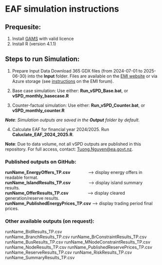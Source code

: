 EAF simulation instructions
====
## Prequesite:
1. Install [GAMS](https://www.gams.com/download/) with valid licence
2. Install R (version 4.1.1)

## Steps to run Simulation:

1. Prepare Input Data
Download 365 GDX files (from 2024-07-01 to 2025-06-30) into the **Input** folder.
Files are available on the [EMI website](https://www.emi.ea.govt.nz/Wholesale/Datasets/DispatchAndPricing/GDX/) or via Azure storage (see [instructions](https://www.emi.ea.govt.nz/Forum/thread/new-access-arrangements-to-emi-datasets-retirement-of-anonymous-ftp/) 
on the EMI forum).

2. Base case simulation:
Use either:
**Run_vSPD_Base.bat**, or
**vSPD_monthly_basecase.R**

3. Counter-factual simulation:
Use either:
**Run_vSPD_Counter.bat**, or
**vSPD_monthly_counter.R**

**_Note_**: _Simulation outputs are saved in the **Output** folder by default._

4. Calculate EAF for financial year 2024/2025.
Run **Caluclate_EAF_2024_2025.R**.

**Note**: Due to data volume, not all vSPD outputs are published in this repository. For full access, contact: Tuong.Nguyen@ea.govt.nz.

### Published outputs on GitHub:
**runName_EnergyOffers_TP.csv**&nbsp;&nbsp;&nbsp;&nbsp;&nbsp;&nbsp;&nbsp;&nbsp;&nbsp;&nbsp;&nbsp;&nbsp;&nbsp;&nbsp;&nbsp;--> display energy offers in readable format.  
**runName_IslandResults_TP.csv**&nbsp;&nbsp;&nbsp;&nbsp;&nbsp;&nbsp;&nbsp;&nbsp;&nbsp;&nbsp;&nbsp;&nbsp;&nbsp;&nbsp;&nbsp;--> display island summary results.  
**runName_OfferResults_TP.csv**&nbsp;&nbsp;&nbsp;&nbsp;&nbsp;&nbsp;&nbsp;&nbsp;&nbsp;&nbsp;&nbsp;&nbsp;&nbsp;&nbsp;&nbsp;&nbsp;--> display cleared generation/reserve results.  
**runName_PublishedEnergyPrices_TP.csv**&nbsp;--> display trading period final prices.  

### Other available outputs (on request):
runName_BidResults_TP.csv              
runName_BranchResults_TP.csv
runName_BrConstraintResults_TP.csv    
runName_BusResults_TP.csv
runName_MNodeConstraintResults_TP.csv
runName_NodeResults_TP.csv
runName_PublishedReservePrices_TP.csv
runName_ReserveResults_TP.csv
runName_RiskResults_TP.csv
runName_SummaryResults_TP.csv
